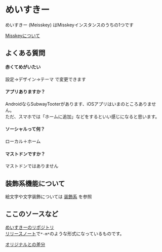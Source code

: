 # めいすきー

めいすきー (Meisskey) はMisskeyインスタンスのうちの1つです

[Misskeyについて](https://joinmisskey.github.io/ja/)

## よくある質問

#### 赤くてめがいたい
設定→デザイン→テーマ で変更できます

#### アプリありますか？  
AndroidならSubwayTooterがあります、iOSアプリはいまのところありません。  
ただ、スマホでは「ホームに追加」などをするといい感じになると思います。

#### ソーシャルって何？  
ローカル＋ホーム

#### マストドンですか？
マストドンではありません

## 装飾系機能について

絵文字や文字装飾については [装飾系](mfm_m544.md) を参照

## ここのソースなど

[めいすきーのリポジトリ](https://github.com/mei23/misskey/tree/mei-m544)  
[リリースノート](https://github.com/mei23/misskey/releases)で`*-m*`のような形式になっているものです。

[オリジナルとの差分](misskey_m544_diff.md)
